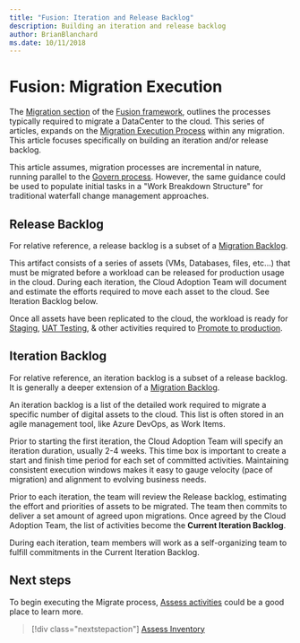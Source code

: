 ```yaml
---
title: "Fusion: Iteration and Release Backlog"
description: Building an iteration and release backlog
author: BrianBlanchard
ms.date: 10/11/2018
---
```


# Fusion: Migration Execution

The [Migration section](../overview.md) of the [Fusion framework](../../overview.md), outlines the processes typically required to migrate a DataCenter to the cloud. This series of articles, expands on the [Migration Execution Process](overview.md) within any migration. This article focuses specifically on building an iteration and/or release backlog.
  
This article assumes, migration processes are incremental in nature, running parallel to the [Govern process](../../governance/overview.md). However, the same guidance could be used to populate initial tasks in a "Work Breakdown Structure" for traditional waterfall change management approaches.

## Release Backlog

For relative reference, a release backlog is a subset of a [Migration Backlog](../plan/migration-backlog.md).

This artifact consists of a series of assets (VMs, Databases, files, etc...) that must be migrated before a workload can be released for production usage in the cloud. During each iteration, the Cloud Adoption Team will document and estimate the efforts required to move each asset to the cloud. See Iteration Backlog below.

Once all assets have been replicated to the cloud, the workload is ready for [Staging](stage.md), [UAT Testing](business-test.md), & other activities required to [Promote to production](promote.md).

## Iteration Backlog

For relative reference, an iteration backlog is a subset of a release backlog. It is generally a deeper extension of a [Migration Backlog](../plan/migration-backlog.md).

An iteration backlog is a list of the detailed work required to migrate a specific number of digital assets to the cloud. This list is often stored in an agile management tool, like Azure DevOps, as Work Items.

Prior to starting the first iteration, the Cloud Adoption Team will specify an iteration duration, usually 2-4 weeks. This time box is important to create a start and finish time period for each set of committed activities. Maintaining consistent execution windows makes it easy to gauge velocity (pace of migration) and alignment to evolving business needs.

Prior to each iteration, the team will review the Release backlog, estimating the effort and priorities of assets to be migrated. The team then commits to deliver a set amount of agreed upon migrations. Once agreed by the Cloud Adoption Team, the list of activities become the **Current Iteration Backlog**.

During each iteration, team members will work as a self-organizing team to fulfill commitments in the Current Iteration Backlog.

## Next steps

To begin executing the Migrate process, [Assess activities](assess.md) could be a good place to learn more.

> [!div class="nextstepaction"]
> [Assess Inventory](assess.md)